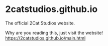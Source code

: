 # 2catstudios.github.io
The official 2Cat Studios website.

Why are you reading this, just visit the website!
https://2catstudios.github.io/main.html
